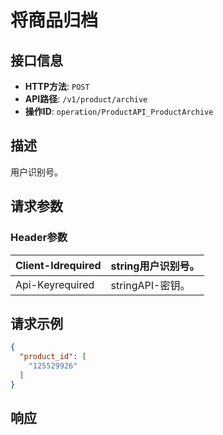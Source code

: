 # 将商品归档

## 接口信息

- **HTTP方法**: `POST`
- **API路径**: `/v1/product/archive`
- **操作ID**: `operation/ProductAPI_ProductArchive`

## 描述

用户识别号。

## 请求参数

### Header参数

| Client-Idrequired | string用户识别号。 |
|---|---|
| Api-Keyrequired | stringAPI-密钥。 |

## 请求示例

```json
{
  "product_id": [
    "125529926"
  ]
}
```

## 响应
